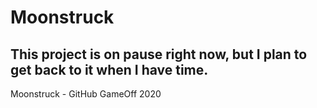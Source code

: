 # Moonstruck
 
## This project is on pause right now, but I plan to get back to it when I have time.

Moonstruck - GitHub GameOff 2020
